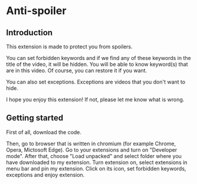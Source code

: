 # Anti-spoiler
## Introduction
This extension is made to protect you from spoilers.

You can set forbidden keywords and if we find any of these keywords in the title of the video, it will be hidden. You will be able to know keyword(s) that are in this video. Of course, you can restore it if you want.

You can also set exceptions. Exceptions are videos that you don't want to hide.

I hope you enjoy this extension! If not, please let me know what is wrong.

## Getting started
First of all, download the code.

Then, go to browser that is written in chromium (for example Chrome, Opera, Mictosoft Edge). Go to your extensions and turn on "Developer mode". After that, choose "Load unpacked" and select folder where you have downloaded to my extension. Turn extension on, select extensions in menu bar and pin my extension. Click on its icon, set forbidden keywords, exceptions and enjoy extension.

